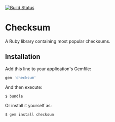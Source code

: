 [![Build Status](https://drone.io/github.com/akhramov/checksums/status.png)](https://drone.io/github.com/akhramov/checksums/latest)

# Checksum

A Ruby library containing most popular checksums.

## Installation

Add this line to your application's Gemfile:

```ruby
gem 'checksum'
```

And then execute:

    $ bundle

Or install it yourself as:

    $ gem install checksum
